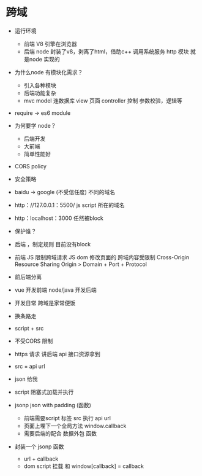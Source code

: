 # 跨域

- 运行环境
  - 前端
   V8 引擎在浏览器
  - 后端
  node 封装了v8，剥离了html，借助c++ 调用系统服务
  http 模块  就是node 实现的

- 为什么node 有模块化需求？
  - 引入各种模块
  - 后端功能复杂
  - mvc model 连数据库
   view 页面
   controller 控制 参数校验，逻辑等
- require -> es6 module

- 为何要学 node？
  - 后端开发
  - 大前端
  - 简单性能好
   
- CORS policy
 - 安全策略
 - baidu -> google (不受信任度) 不同的域名
 - http：//127.0.0.1：5500/ js script 所在的域名
  - http：localhost：3000
  任然被block
- 保护谁？
 - 后端 ，制定规则
   目前没有block
 - 前端 
   JS 限制跨域请求
   JS dom 修改页面的 跨域内容受限制
Cross-Origin Resource Sharing
Origin > Domain + Port + Protocol

- 前后端分离
- vue 开发前端
 node/java 开发后端
 - 开发日常 跨域是家常便饭

- 换条路走
 - script + src 
  - 不受CORS 限制
- https 请求 讲后端 api 接口资源拿到
 - src = api url
- json 给我

- script 阻塞式加载并执行
 - jsonp 
  json with padding (函数)
   - 前端需要script 标签 src 执行 api url 
   - 页面上埋下一个全局方法 window.callback
   - 需要后端的配合 数据外包 函数 
- 封装一个 jsonp 函数
  - url + callback
  - dom script 挂载 和 window[callback] = callback